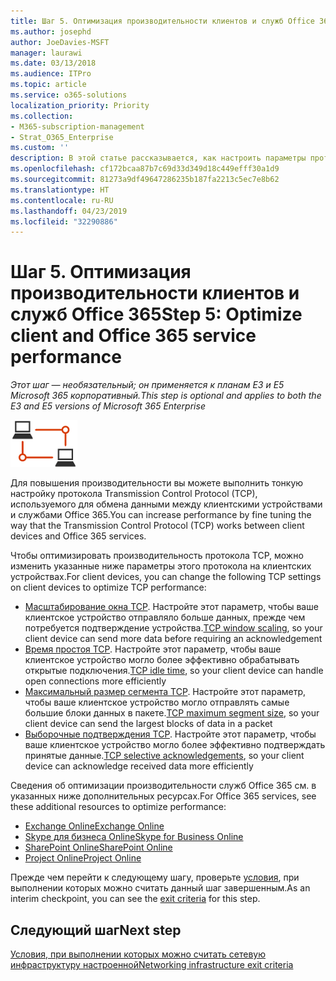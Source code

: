 ```yaml
---
title: Шаг 5. Оптимизация производительности клиентов и служб Office 365
ms.author: josephd
author: JoeDavies-MSFT
manager: laurawi
ms.date: 03/13/2018
ms.audience: ITPro
ms.topic: article
ms.service: o365-solutions
localization_priority: Priority
ms.collection:
- M365-subscription-management
- Strat_O365_Enterprise
ms.custom: ''
description: В этой статье рассказывается, как настроить параметры протокола TCP и служб Office 365, чтобы повысить их производительность.
ms.openlocfilehash: cf172bcaa87b7c69d33d349d18c449efff30a1d9
ms.sourcegitcommit: 81273a9df49647286235b187fa2213c5ec7e8b62
ms.translationtype: HT
ms.contentlocale: ru-RU
ms.lasthandoff: 04/23/2019
ms.locfileid: "32290886"
---
```

# <a name="step-5-optimize-client-and-office-365-service-performance"></a><span data-ttu-id="0f2d1-103">Шаг 5. Оптимизация производительности клиентов и служб Office 365</span><span class="sxs-lookup"><span data-stu-id="0f2d1-103">Step 5: Optimize client and Office 365 service performance</span></span>

<span data-ttu-id="0f2d1-104">*Этот шаг — необязательный; он применяется к планам E3 и E5 Microsoft 365 корпоративный.*</span><span class="sxs-lookup"><span data-stu-id="0f2d1-104">*This step is optional and applies to both the E3 and E5 versions of Microsoft 365 Enterprise*</span></span>

![](./media/deploy-foundation-infrastructure/networking_icon-small.png)

<span data-ttu-id="0f2d1-105">Для повышения производительности вы можете выполнить тонкую настройку протокола Transmission Control Protocol (TCP), используемого для обмена данными между клиентскими устройствами и службами Office 365.</span><span class="sxs-lookup"><span data-stu-id="0f2d1-105">You can increase performance by fine tuning the way that the Transmission Control Protocol (TCP) works between client devices and Office 365 services.</span></span>

<span data-ttu-id="0f2d1-106">Чтобы оптимизировать производительность протокола TCP, можно изменить указанные ниже параметры этого протокола на клиентских устройствах.</span><span class="sxs-lookup"><span data-stu-id="0f2d1-106">For client devices, you can change the following TCP settings on client devices to optimize TCP performance:</span></span>

- <span data-ttu-id="0f2d1-107">[Масштабирование окна TCP](https://blogs.technet.microsoft.com/onthewire/2014/03/28/ensuring-your-office-365-network-connection-isnt-throttled-by-your-proxy/). Настройте этот параметр, чтобы ваше клиентское устройство отправляло больше данных, прежде чем потребуется подтверждение устройства.</span><span class="sxs-lookup"><span data-stu-id="0f2d1-107">[TCP window scaling](https://blogs.technet.microsoft.com/onthewire/2014/03/28/ensuring-your-office-365-network-connection-isnt-throttled-by-your-proxy/), so your client device can send more data before requiring an acknowledgement</span></span>
- <span data-ttu-id="0f2d1-108">[Время простоя TCP](https://blogs.technet.microsoft.com/onthewire/2014/03/04/network-perimeters-tcp-idle-session-settings-for-outlook-on-office-365/). Настройте этот параметр, чтобы ваше клиентское устройство могло более эффективно обрабатывать открытые подключения.</span><span class="sxs-lookup"><span data-stu-id="0f2d1-108">[TCP idle time](https://blogs.technet.microsoft.com/onthewire/2014/03/04/network-perimeters-tcp-idle-session-settings-for-outlook-on-office-365/), so your client device can handle open connections more efficiently</span></span>
- <span data-ttu-id="0f2d1-109">[Максимальный размер сегмента TCP](https://blogs.technet.microsoft.com/onthewire/2014/06/27/checking-your-tcp-packets-are-pulling-their-weight-tcp-max-segment-size-or-mss/). Настройте этот параметр, чтобы ваше клиентское устройство могло отправлять самые большие блоки данных в пакете.</span><span class="sxs-lookup"><span data-stu-id="0f2d1-109">[TCP maximum segment size](https://blogs.technet.microsoft.com/onthewire/2014/06/27/checking-your-tcp-packets-are-pulling-their-weight-tcp-max-segment-size-or-mss/), so your client device can send the largest blocks of data in a packet</span></span>
- <span data-ttu-id="0f2d1-110">[Выборочные подтверждения TCP](https://blogs.technet.microsoft.com/onthewire/2014/06/27/ensuring-your-tcp-stack-isnt-throwing-data-away/). Настройте этот параметр, чтобы ваше клиентское устройство могло более эффективно подтверждать принятые данные.</span><span class="sxs-lookup"><span data-stu-id="0f2d1-110">[TCP selective acknowledgements](https://blogs.technet.microsoft.com/onthewire/2014/06/27/ensuring-your-tcp-stack-isnt-throwing-data-away/), so your client device can acknowledge received data more efficiently</span></span>

<span data-ttu-id="0f2d1-111">Сведения об оптимизации производительности служб Office 365 см. в указанных ниже дополнительных ресурсах.</span><span class="sxs-lookup"><span data-stu-id="0f2d1-111">For Office 365 services, see these additional resources to optimize performance:</span></span>

- [<span data-ttu-id="0f2d1-112">Exchange Online</span><span class="sxs-lookup"><span data-stu-id="0f2d1-112">Exchange Online</span></span>](https://support.office.com/article/Tune-Exchange-Online-performance-026e83cb-a945-4543-97b0-a8af6e80ac61)
- [<span data-ttu-id="0f2d1-113">Skype для бизнеса Online</span><span class="sxs-lookup"><span data-stu-id="0f2d1-113">Skype for Business Online</span></span>](https://support.office.com/article/Tune-Skype-for-Business-Online-performance-beec23c2-c5d6-4e84-a8af-e82aefca7802)
- [<span data-ttu-id="0f2d1-114">SharePoint Online</span><span class="sxs-lookup"><span data-stu-id="0f2d1-114">SharePoint Online</span></span>](https://support.office.com/article/Tune-SharePoint-Online-performance-f0522d4a-fbf4-41f9-854e-c9b59555091d)
- [<span data-ttu-id="0f2d1-115">Project Online</span><span class="sxs-lookup"><span data-stu-id="0f2d1-115">Project Online</span></span>](https://support.office.com/article/Tune-Project-Online-performance-12ba0ebd-c616-42e5-b9b6-cad570e8409c)

<span data-ttu-id="0f2d1-116">Прежде чем перейти к следующему шагу, проверьте [условия](networking-exit-criteria.md#crit-networking-step5), при выполнении которых можно считать данный шаг завершенным.</span><span class="sxs-lookup"><span data-stu-id="0f2d1-116">As an interim checkpoint, you can see the [exit criteria](networking-exit-criteria.md#crit-networking-step5) for this step.</span></span>

## <a name="next-step"></a><span data-ttu-id="0f2d1-117">Следующий шаг</span><span class="sxs-lookup"><span data-stu-id="0f2d1-117">Next step</span></span>

[<span data-ttu-id="0f2d1-118">Условия, при выполнении которых можно считать сетевую инфраструктуру настроенной</span><span class="sxs-lookup"><span data-stu-id="0f2d1-118">Networking infrastructure exit criteria</span></span>](networking-exit-criteria.md)
